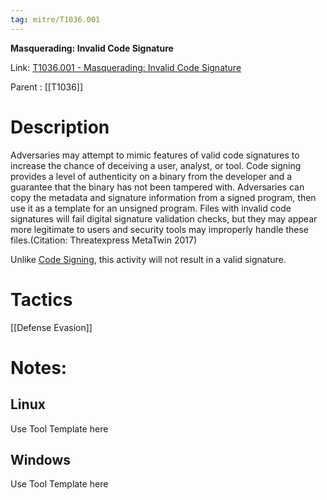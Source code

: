 ```yaml
---
tag: mitre/T1036.001
---
```


**Masquerading: Invalid Code Signature**

Link: [T1036.001 - Masquerading: Invalid Code Signature](https://attack.mitre.org/techniques/T1036/001)

Parent : [[T1036]]


# Description

Adversaries may attempt to mimic features of valid code signatures to increase the chance of deceiving a user, analyst, or tool. Code signing provides a level of authenticity on a binary from the developer and a guarantee that the binary has not been tampered with. Adversaries can copy the metadata and signature information from a signed program, then use it as a template for an unsigned program. Files with invalid code signatures will fail digital signature validation checks, but they may appear more legitimate to users and security tools may improperly handle these files.(Citation: Threatexpress MetaTwin 2017)

Unlike [Code Signing](https://attack.mitre.org/techniques/T1553/002), this activity will not result in a valid signature.

# Tactics


[[Defense Evasion]]


# Notes:

## Linux

Use Tool Template here

## Windows

Use Tool Template here